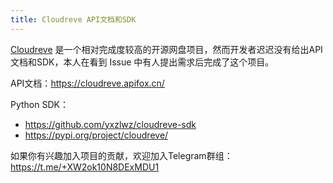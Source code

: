 ```yaml
---
title: Cloudreve API文档和SDK
---
```


[Cloudreve](https://cloudreve.org) 是一个相对完成度较高的开源网盘项目，然而开发者迟迟没有给出API文档和SDK，本人在看到 Issue 中有人提出需求后完成了这个项目。

API文档：<https://cloudreve.apifox.cn/>

Python SDK：

- <https://github.com/yxzlwz/cloudreve-sdk>
- <https://pypi.org/project/cloudreve/>

如果你有兴趣加入项目的贡献，欢迎加入Telegram群组：<https://t.me/+XW2ok10N8DExMDU1>

